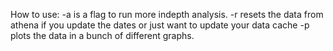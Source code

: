 How to use: 
-a is a flag to run more indepth analysis.
-r resets the data from athena if you update the dates or just want to update your data cache
-p plots the data in a bunch of different graphs.

